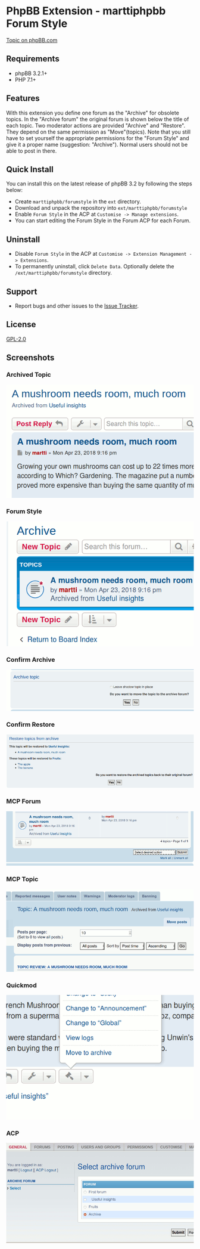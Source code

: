 # PhpBB Extension - marttiphpbb Forum Style

[Topic on phpBB.com](https://www.phpbb.com/community/viewtopic.php?f=456&t=2470326)

## Requirements

* phpBB 3.2.1+
* PHP 7.1+

## Features

With this extension you define one forum as the "Archive" for obsolete topics.
In the "Archive forum" the original forum is shown below the title of each topic.
Two moderator actions are provided "Archive" and "Restore". They depend on the same permission as "Move"(topics).
Note that you still have to set yourself the appropriate permissions for the "Forum Style" and give it a proper name (suggestion: "Archive"). Normal users should not be able to post in there.

## Quick Install

You can install this on the latest release of phpBB 3.2 by following the steps below:

* Create `marttiphpbb/forumstyle` in the `ext` directory.
* Download and unpack the repository into `ext/marttiphpbb/forumstyle`
* Enable `Forum Style` in the ACP at `Customise -> Manage extensions`.
* You can start editing the Forum Style in the Forum ACP for each Forum.

## Uninstall

* Disable `Forum Style` in the ACP at `Customise -> Extension Management -> Extensions`.
* To permanently uninstall, click `Delete Data`. Optionally delete the `/ext/marttiphpbb/forumstyle` directory.

## Support

* Report bugs and other issues to the [Issue Tracker](https://github.com/marttiphpbb/phpbb-ext-forumstyle/issues).

## License

[GPL-2.0](license.txt)

## Screenshots

### Archived Topic

![Archived Topic](doc/archived_topic.png)

### Forum Style

![Forum Style](doc/archive_forum.png)

### Confirm Archive

![Confirm Archive](doc/confirm_archive.png)

### Confirm Restore

![Confirm Restore](doc/confirm_restore.png)

### MCP Forum

![MCP Forum](doc/mcp_forum.png)

### MCP Topic

![MCP Topic](doc/mcp_topic.png)

### Quickmod

![Quickmod](doc/quickmod.png)

### ACP

![ACP](doc/acp.png)
